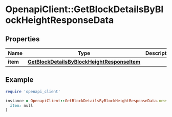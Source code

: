 # OpenapiClient::GetBlockDetailsByBlockHeightResponseData

## Properties

| Name | Type | Description | Notes |
| ---- | ---- | ----------- | ----- |
| **item** | [**GetBlockDetailsByBlockHeightResponseItem**](GetBlockDetailsByBlockHeightResponseItem.md) |  |  |

## Example

```ruby
require 'openapi_client'

instance = OpenapiClient::GetBlockDetailsByBlockHeightResponseData.new(
  item: null
)
```

